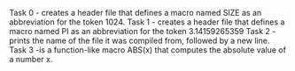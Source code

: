 Task 0 - creates a header file that defines a macro named SIZE as an abbreviation for the token 1024.
Task 1 - creates a header file that defines a macro named PI as an abbreviation for the token 3.14159265359
Task 2 - prints the name of the file it was compiled from, followed by a new line.
Task 3 -is a function-like macro ABS(x) that computes the absolute value of a number x.